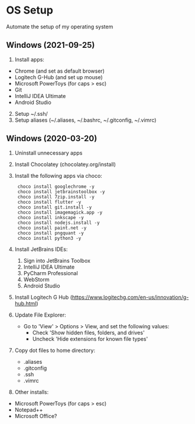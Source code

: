 # OS Setup
Automate the setup of my operating system



## Windows (2021-09-25)
1. Install apps:
  - Chrome (and set as default browser)
  - Logitech G-Hub (and set up mouse)
  - Microsoft PowerToys (for caps > esc)
  - Git
  - IntelliJ IDEA Ultimate
  - Android Studio
2. Setup ~/.ssh/
3. Setup aliases (~/.aliases, ~/.bashrc, ~/.gitconfig, ~/.vimrc)



## Windows (2020-03-20)
1. Uninstall unnecessary apps
1. Install Chocolatey (chocolatey.org/install)
1. Install the following apps via choco:

        choco install googlechrome -y
        choco install jetbrainstoolbox -y
        choco install 7zip.install -y
        choco install flutter -y
        choco install git.install -y
        choco install imagemagick.app -y
        choco install inkscape -y
        choco install nodejs.install -y
        choco install paint.net -y
        choco install pngquant -y
        choco install python3 -y
        
1. Install JetBrains IDEs:
    1. Sign into JetBrains Toolbox
    1. IntelliJ IDEA Ultimate
    1. PyCharm Professional
    1. WebStorm
    1. Android Studio
1. Install Logitech G Hub (https://www.logitechg.com/en-us/innovation/g-hub.html)
1. Update File Explorer:
    - Go to 'View' > Options > View, and set the following values:
        - Check 'Show hidden files, folders, and drives'
        - Uncheck 'Hide extensions for known file types'
1. Copy dot files to home directory:
    - .aliases
    - .gitconfig
    - .ssh
    - .vimrc

1. Other installs:
- Microsoft PowerToys (for caps > esc)
- Notepad++
- Microsoft Office?
